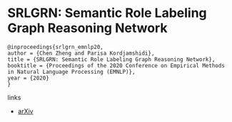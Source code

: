 # SRLGRN: Semantic Role Labeling Graph Reasoning Network

```
@inproceedings{srlgrn_emnlp20,
author = {Chen Zheng and Parisa Kordjamshidi},
title = {SRLGRN: Semantic Role Labeling Graph Reasoning Network},
booktitle = {Proceedings of the 2020 Conference on Empirical Methods in Natural Language Processing (EMNLP)},
year = {2020}
}
```

links
- [arXiv](https://arxiv.org/abs/2010.03604)
